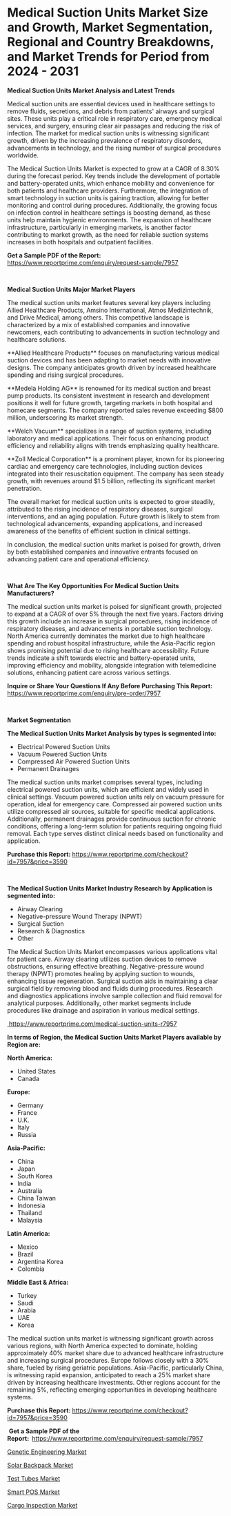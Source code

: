 <p><h1>Medical Suction Units Market Size and Growth, Market Segmentation, Regional and Country Breakdowns, and Market Trends for Period from 2024 -  2031</h1></p><p><strong>Medical Suction Units Market Analysis and Latest Trends</strong></p>
<p><p>Medical suction units are essential devices used in healthcare settings to remove fluids, secretions, and debris from patients' airways and surgical sites. These units play a critical role in respiratory care, emergency medical services, and surgery, ensuring clear air passages and reducing the risk of infection. The market for medical suction units is witnessing significant growth, driven by the increasing prevalence of respiratory disorders, advancements in technology, and the rising number of surgical procedures worldwide. </p><p>The Medical Suction Units Market is expected to grow at a CAGR of 8.30% during the forecast period. Key trends include the development of portable and battery-operated units, which enhance mobility and convenience for both patients and healthcare providers. Furthermore, the integration of smart technology in suction units is gaining traction, allowing for better monitoring and control during procedures. Additionally, the growing focus on infection control in healthcare settings is boosting demand, as these units help maintain hygienic environments. The expansion of healthcare infrastructure, particularly in emerging markets, is another factor contributing to market growth, as the need for reliable suction systems increases in both hospitals and outpatient facilities.</p></p>
<p><strong>Get a Sample PDF of the Report:&nbsp;</strong> <a href="https://www.reportprime.com/enquiry/request-sample/7957?utm_campaign=38&utm_medium=2&utm_source=Github&utm_content=ia&utm_term=16112024&utm_id=medical-suction-units">https://www.reportprime.com/enquiry/request-sample/7957</a></p>
<p>&nbsp;</p>
<p><strong>Medical Suction Units Major Market Players</strong></p>
<p><p>The medical suction units market features several key players including Allied Healthcare Products, Amsino International, Atmos Medizintechnik, and Drive Medical, among others. This competitive landscape is characterized by a mix of established companies and innovative newcomers, each contributing to advancements in suction technology and healthcare solutions.</p><p>**Allied Healthcare Products** focuses on manufacturing various medical suction devices and has been adapting to market needs with innovative designs. The company anticipates growth driven by increased healthcare spending and rising surgical procedures.</p><p>**Medela Holding AG** is renowned for its medical suction and breast pump products. Its consistent investment in research and development positions it well for future growth, targeting markets in both hospital and homecare segments. The company reported sales revenue exceeding $800 million, underscoring its market strength.</p><p>**Welch Vacuum** specializes in a range of suction systems, including laboratory and medical applications. Their focus on enhancing product efficiency and reliability aligns with trends emphasizing quality healthcare.</p><p>**Zoll Medical Corporation** is a prominent player, known for its pioneering cardiac and emergency care technologies, including suction devices integrated into their resuscitation equipment. The company has seen steady growth, with revenues around $1.5 billion, reflecting its significant market penetration.</p><p>The overall market for medical suction units is expected to grow steadily, attributed to the rising incidence of respiratory diseases, surgical interventions, and an aging population. Future growth is likely to stem from technological advancements, expanding applications, and increased awareness of the benefits of efficient suction in clinical settings.</p><p>In conclusion, the medical suction units market is poised for growth, driven by both established companies and innovative entrants focused on advancing patient care and operational efficiency.</p></p>
<p>&nbsp;</p>
<p><strong>What Are The Key Opportunities For Medical Suction Units Manufacturers?</strong></p>
<p><p>The medical suction units market is poised for significant growth, projected to expand at a CAGR of over 5% through the next five years. Factors driving this growth include an increase in surgical procedures, rising incidence of respiratory diseases, and advancements in portable suction technology. North America currently dominates the market due to high healthcare spending and robust hospital infrastructure, while the Asia-Pacific region shows promising potential due to rising healthcare accessibility. Future trends indicate a shift towards electric and battery-operated units, improving efficiency and mobility, alongside integration with telemedicine solutions, enhancing patient care across various settings.</p></p>
<p><strong>Inquire or Share Your Questions If Any Before Purchasing This Report:</strong> <a href="https://www.reportprime.com/enquiry/pre-order/7957?utm_campaign=38&utm_medium=2&utm_source=Github&utm_content=ia&utm_term=16112024&utm_id=medical-suction-units">https://www.reportprime.com/enquiry/pre-order/7957</a></p>
<p>&nbsp;</p>
<p><strong>Market Segmentation</strong></p>
<p><strong>The Medical Suction Units Market Analysis by types is segmented into:</strong></p>
<p><ul><li>Electrical Powered Suction Units</li><li>Vacuum Powered Suction Units</li><li>Compressed Air Powered Suction Units</li><li>Permanent Drainages</li></ul></p>
<p><p>The medical suction units market comprises several types, including electrical powered suction units, which are efficient and widely used in clinical settings. Vacuum powered suction units rely on vacuum pressure for operation, ideal for emergency care. Compressed air powered suction units utilize compressed air sources, suitable for specific medical applications. Additionally, permanent drainages provide continuous suction for chronic conditions, offering a long-term solution for patients requiring ongoing fluid removal. Each type serves distinct clinical needs based on functionality and application.</p></p>
<p><strong>Purchase this Report:&nbsp;</strong><a href="https://www.reportprime.com/checkout?id=7957&price=3590&utm_campaign=38&utm_medium=2&utm_source=Github&utm_content=ia&utm_term=16112024&utm_id=medical-suction-units">https://www.reportprime.com/checkout?id=7957&price=3590</a></p>
<p>&nbsp;</p>
<p><strong>The Medical Suction Units Market Industry Research by Application is segmented into:</strong></p>
<p><ul><li>Airway Clearing</li><li>Negative-pressure Wound Therapy (NPWT)</li><li>Surgical Suction</li><li>Research & Diagnostics</li><li>Other</li></ul></p>
<p><p>The Medical Suction Units Market encompasses various applications vital for patient care. Airway clearing utilizes suction devices to remove obstructions, ensuring effective breathing. Negative-pressure wound therapy (NPWT) promotes healing by applying suction to wounds, enhancing tissue regeneration. Surgical suction aids in maintaining a clear surgical field by removing blood and fluids during procedures. Research and diagnostics applications involve sample collection and fluid removal for analytical purposes. Additionally, other market segments include procedures like drainage and aspiration in various medical settings.</p></p>
<p><a href="https://www.reportprime.com/medical-suction-units-r7957?utm_campaign=38&utm_medium=2&utm_source=Github&utm_content=ia&utm_term=16112024&utm_id=medical-suction-units">&nbsp;https://www.reportprime.com/medical-suction-units-r7957</a></p>
<p><strong>In terms of Region, the Medical Suction Units Market Players available by Region are:</strong></p>
<p>
    <p> <strong> North America: </strong>
        <ul>
            <li>United States</li>
            <li>Canada</li>
        </ul>
        </p> 
    <p> <strong> Europe: </strong>
        <ul>
            <li>Germany</li>
            <li>France</li>
            <li>U.K.</li>
            <li>Italy</li>
            <li>Russia</li>
        </ul>
        </p> 
    <p> <strong> Asia-Pacific: </strong>
        <ul>
            <li>China</li>
            <li>Japan</li>
            <li>South Korea</li>
            <li>India</li>
            <li>Australia</li>
            <li>China Taiwan</li>
            <li>Indonesia</li>
            <li>Thailand</li>
            <li>Malaysia</li>
        </ul>
        </p> 
    <p> <strong> Latin America: </strong>
        <ul>
            <li>Mexico</li>
            <li>Brazil</li>
            <li>Argentina Korea</li>
            <li>Colombia</li>
        </ul>
        </p> 
    <p> <strong> Middle East & Africa: </strong>
        <ul>
            <li>Turkey</li>
            <li>Saudi</li>
            <li>Arabia</li>
            <li>UAE</li>
            <li>Korea</li>
        </ul>
    </p>
    </p>
<p><p>The medical suction units market is witnessing significant growth across various regions, with North America expected to dominate, holding approximately 40% market share due to advanced healthcare infrastructure and increasing surgical procedures. Europe follows closely with a 30% share, fueled by rising geriatric populations. Asia-Pacific, particularly China, is witnessing rapid expansion, anticipated to reach a 25% market share driven by increasing healthcare investments. Other regions account for the remaining 5%, reflecting emerging opportunities in developing healthcare systems.</p></p>
<p><strong>Purchase this Report: </strong><a href="https://www.reportprime.com/checkout?id=7957&price=3590&utm_campaign=38&utm_medium=2&utm_source=Github&utm_content=ia&utm_term=16112024&utm_id=medical-suction-units">https://www.reportprime.com/checkout?id=7957&price=3590</a></p>
<p>&nbsp;<strong>Get a Sample PDF of the Report:&nbsp;&nbsp;</strong><a href="https://www.reportprime.com/enquiry/request-sample/7957?utm_campaign=38&utm_medium=2&utm_source=Github&utm_content=ia&utm_term=16112024&utm_id=medical-suction-units">https://www.reportprime.com/enquiry/request-sample/7957</a></p>
<p><strong></strong></p>
<p><p><a href="https://issuu.com/reportprime-2/docs/genetic-engineering-market-size-203_b09833479de6e3?utm_campaign=38&utm_medium=2&utm_source=Github&utm_content=ia&utm_term=16112024&utm_id=medical-suction-units">Genetic Engineering Market</a></p><p><a href="https://www.linkedin.com/pulse/solar-backpack-market-refracting-trends-consumer-behaviors-k0hyc?utm_campaign=38&utm_medium=2&utm_source=Github&utm_content=ia&utm_term=16112024&utm_id=medical-suction-units">Solar Backpack Market</a></p><p><a href="https://github.com/arionmp/Market-Research-Report-List-5/blob/main/test-tubes-market.md?utm_campaign=38&utm_medium=2&utm_source=Github&utm_content=ia&utm_term=16112024&utm_id=medical-suction-units">Test Tubes Market</a></p><p><a href="https://www.linkedin.com/pulse/smart-pos-market-size-growth-industry-analysis-segmentation-1rckc?utm_campaign=38&utm_medium=2&utm_source=Github&utm_content=ia&utm_term=16112024&utm_id=medical-suction-units">Smart POS Market</a></p><p><a href="https://issuu.com/reportprime-2/docs/cargo-inspection-market-size-2030.p_686de79c2442fb?utm_campaign=38&utm_medium=2&utm_source=Github&utm_content=ia&utm_term=16112024&utm_id=medical-suction-units">Cargo Inspection Market</a></p></p>